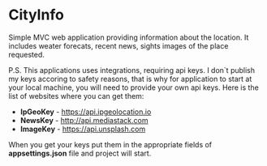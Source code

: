 # CityInfo

Simple MVC web application providing information about the location. It includes weater forecats, recent news, sights images of the place requested. 

P.S. This applications uses integrations, requiring api keys. I don`t publish my keys accoring to safety reasons, that is why for application to start at your local machine, you will need to provide your own api keys. Here is the list of websites where you can get them:
* **IpGeoKey** - https://api.ipgeolocation.io
* **NewsKey** - http://api.mediastack.com
* **ImageKey** - https://api.unsplash.com

When you get your keys put them in the appropriate fields of **appsettings.json** file and project will start.

